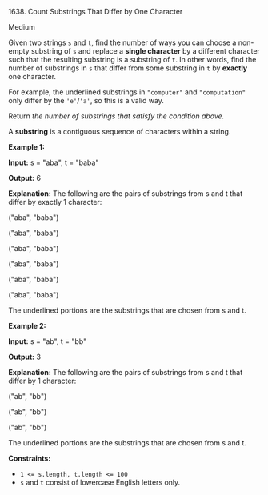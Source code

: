 1638\. Count Substrings That Differ by One Character

Medium

Given two strings `s` and `t`, find the number of ways you can choose a non-empty substring of `s` and replace a **single character** by a different character such that the resulting substring is a substring of `t`. In other words, find the number of substrings in `s` that differ from some substring in `t` by **exactly** one character.

For example, the underlined substrings in `"computer"` and `"computation"` only differ by the `'e'`/`'a'`, so this is a valid way.

Return _the number of substrings that satisfy the condition above._

A **substring** is a contiguous sequence of characters within a string.

**Example 1:**

**Input:** s = "aba", t = "baba"

**Output:** 6

**Explanation:** The following are the pairs of substrings from s and t that differ by exactly 1 character: 

("aba", "baba") 

("aba", "baba")

("aba", "baba") 

("aba", "baba")

("aba", "baba") 

("aba", "baba") 

The underlined portions are the substrings that are chosen from s and t.

**Example 2:**

**Input:** s = "ab", t = "bb"

**Output:** 3

**Explanation:** The following are the pairs of substrings from s and t that differ by 1 character: 

("ab", "bb") 

("ab", "bb")

("ab", "bb") 

The underlined portions are the substrings that are chosen from s and t.

**Constraints:**

*   `1 <= s.length, t.length <= 100`
*   `s` and `t` consist of lowercase English letters only.